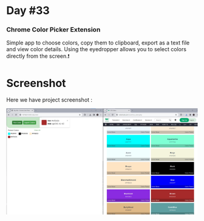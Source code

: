 # Day #33

### Chrome Color Picker Extension
Simple app to choose colors, copy them to clipboard, export as a text file and view color details. Using the eyedropper allows you to select colors directly from the screen.❗️

# Screenshot
Here we have project screenshot :

![screenshot](screenshot.jpg)